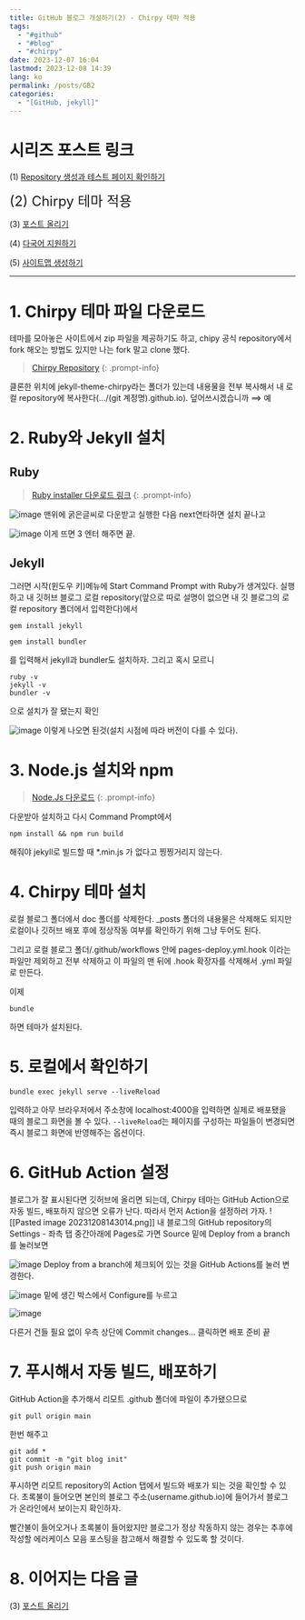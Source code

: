 ```yaml
---
title: GitHub 블로그 개설하기(2) - Chirpy 테마 적용
tags:
  - "#github"
  - "#blog"
  - "#chirpy"
date: 2023-12-07 16:04
lastmod: 2023-12-08 14:39
lang: ko
permalink: /posts/GB2
categories:
  - "[GitHub, jekyll]"
---
```

# 시리즈 포스트 링크
(1) [Repository 생성과 테스트 페이지 확인하기](https://hionpu.com/posts/Github_blog_1) 

<font size = "5">(2) Chirpy 테마 적용 </font >

(3) [포스트 올리기](https://hionpu.com/posts/Github_blog_3) 

(4) [다국어 지원하기](https://hionpu.com/posts/Github_blog_4) 

(5) [사이트맵 생성하기](https://hionpu.com/posts/Github_blog_5) 

***

# 1. Chirpy 테마 파일 다운로드
테마를 모아놓은 사이트에서 zip 파일을 제공하기도 하고, chipy 공식 repository에서 fork 해오는 방법도 있지만 나는 fork 말고 clone 했다.

>[Chirpy Repository](https://github.com/cotes2020/jekyll-theme-chirpy.git) 
{: .prompt-info}

클론한 위치에 jekyll-theme-chirpy라는 폴더가 있는데 내용물을 전부 복사해서 내 로컬 repository에 복사한다(…/(git 계정명).github.io). 덮어쓰시겠습니까 $\implies$ 예

# 2. Ruby와 Jekyll 설치
## Ruby
>[Ruby installer 다운로드 링크](https://rubyinstaller.org/downloads/)
{: .prompt-info}

![image](https://github.com/hionpu/hionpu.github.io/assets/111286364/39f68fa2-5ed7-4199-b53f-2d49619aecfc)
맨위에 굵은글씨로 다운받고 실행한 다음 next연타하면 설치 끝나고

![image](https://github.com/hionpu/hionpu.github.io/assets/111286364/323f795f-893c-41e8-8d5a-88ed45ec9638)
이게 뜨면 3 엔터 해주면 끝.

## Jekyll
그러면 시작(윈도우 키)메뉴에 Start Command Prompt with Ruby가 생겨있다. 실행하고 내 깃허브 블로그 로컬 repository(앞으로 따로 설명이 없으면 내 깃 블로그의 로컬 repository 폴더에서 입력한다)에서

```shell
gem install jekyll
```

```shell
gem install bundler
```
를 입력해서 jekyll과 bundler도 설치하자. 그리고 혹시 모르니
```shell
ruby -v
jekyll -v
bundler -v
```
으로 설치가 잘 됐는지 확인

![image](https://github.com/hionpu/hionpu.github.io/assets/111286364/bfbff138-1d26-46eb-96b6-4d785b54d1a3)
이렇게 나오면 된것(설치 시점에 따라 버전이 다를 수 있다).

# 3. Node.js 설치와 npm
>[Node.Js 다운로드](https://nodejs.org/en/)
{: .prompt-info}

다운받아 설치하고 다시 Command Prompt에서 

```shell
npm install && npm run build
```

해줘야 jekyll로 빌드할 때 \*.min.js 가 없다고 찡찡거리지 않는다.
# 4. Chirpy 테마 설치
로컬 블로그 폴더에서 doc 폴더를 삭제한다. \_posts 폴더의 내용물은 삭제해도 되지만 로컬이나 깃허브 배포 후에 정상작동 여부를 확인하기 위해 그냥 두어도 된다.

그리고 로컬 블로그 폴더/.github/workflows 안에 pages-deploy.yml.hook 이라는 파일만 제외하고 전부 삭제하고 이 파일의 맨 뒤에 .hook 확장자를 삭제해서 .yml 파일로 만든다. 

이제
```shell
bundle
```
하면 테마가 설치된다. 

# 5. 로컬에서 확인하기
```shell
bundle exec jekyll serve --liveReload
```
입력하고 아무 브라우저에서 주소창에 localhost:4000을 입력하면 실제로 배포됐을 때의 블로그 화면을 볼 수 있다. `--liveReload`는 페이지를 구성하는 파일들이 변경되면 즉시 블로그 화면에 반영해주는 옵션이다.
# 6. GitHub Action 설정
블로그가 잘 표시된다면 깃허브에 올리면 되는데, Chirpy 테마는 GitHub Action으로 자동 빌드, 배포하지 않으면 오류가 난다. 따라서 먼저 Action을 설정하러 가자.
![[Pasted image 20231208143014.png]]
내 블로그의 GitHub repository의 Settings - 좌측 탭 중간아래에 Pages로 가면 Source 밑에 Deploy from a branch를 눌러보면

![image](https://github.com/hionpu/hionpu.github.io/assets/111286364/b74fd6b0-c9b7-4c37-9379-956bccf021fb)
Deploy from a branch에 체크되어 있는 것을 GitHub Actions를 눌러 변경한다.

![image](https://github.com/hionpu/hionpu.github.io/assets/111286364/4284cbb2-e181-4c7b-8db8-5eec45ef134f)
밑에 생긴 박스에서 Configure를 누르고 

![image](https://github.com/hionpu/hionpu.github.io/assets/111286364/f9298e1b-5f12-41f3-9805-47e7a27b1e32)

다른거 건들 필요 없이 우측 상단에 Commit changes… 클릭하면 배포 준비 끝

# 7. 푸시해서 자동 빌드, 배포하기
GitHub Action을 추가해서 리모트 .github 폴더에 파일이 추가됐으므로 
```shell
git pull origin main
```
한번 해주고

```shell
git add *
git commit -m "git blog init"
git push origin main
```
푸시하면 리모트 repository의 Action 탭에서 빌드와 배포가 되는 것을 확인할 수 있다. 초록불이 들어오면 본인의 블로그 주소(username.github.io)에 들어가서 블로그가 온라인에서 보이는지 확인하자. 

빨간불이 들어오거나 초록불이 들어왔지만 블로그가 정상 작동하지 않는 경우는 추후에 작성할 에러케이스 모음 포스팅을 참고해서 해결할 수 있도록 할 것이다.

# 8. 이어지는 다음 글
(3) [포스트 올리기](https://hionpu.com/posts/Github_blog_3) 
